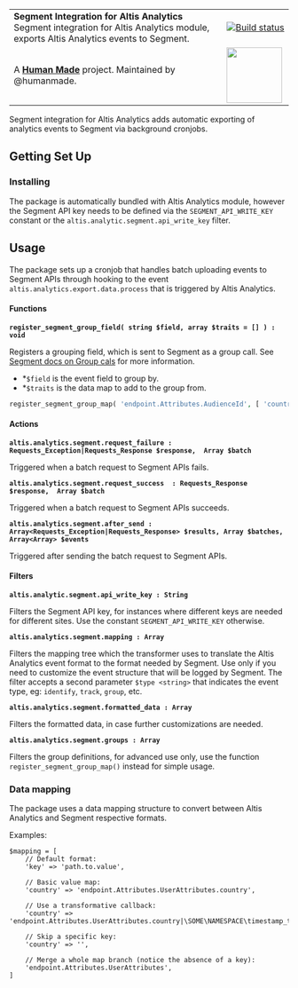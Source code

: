 <table width="100%">
	<tr>
		<td align="left" width="70%">
			<strong>Segment Integration for Altis Analytics</strong><br />
			Segment integration for Altis Analytics module, exports Altis Analytics events to Segment.
		</td>
		<td align="right" width="20%">
			<a href="https://travis-ci.com/humanmade/S3-Uploads">
				<img src="https://travis-ci.com/humanmade/S3-Uploads.svg?branch=master" alt="Build status">
			</a>
		</td>
	</tr>
	<tr>
		<td>
			A <strong><a href="https://hmn.md/">Human Made</a></strong> project. Maintained by @humanmade.
		</td>
		<td align="center">
			<img src="https://hmn.md/content/themes/hmnmd/assets/images/hm-logo.svg" width="100" />
		</td>
	</tr>
</table>

Segment integration for Altis Analytics adds automatic exporting of analytics events to Segment via background cronjobs.

## Getting Set Up

### Installing

The package is automatically bundled with Altis Analytics module, however the Segment API key needs to be defined via the `SEGMENT_API_WRITE_KEY` constant or the `altis.analytic.segment.api_write_key` filter.

## Usage

The package sets up a cronjob that handles batch uploading events to Segment APIs through hooking to the event `altis.analytics.export.data.process` that is triggered by Altis Analytics.

#### Functions

**`register_segment_group_field( string $field, array $traits = [] ) : void`**

Registers a grouping field, which is sent to Segment as a group call. See [Segment docs on Group cals](https://segment.com/docs/connections/sources/catalog/libraries/server/http-api/#group) for more information.

- *`$field` is the event field to group by.
- *`$traits` is the data map to add to the group from.

```php
register_segment_group_map( 'endpoint.Attributes.AudienceId', [ 'country' => 'endpoint.Attributes.UserAttributes.country' ] )
```

#### Actions

**`altis.analytics.segment.request_failure : Requests_Exception|Requests_Response $response,  Array $batch`**

Triggered when a batch request to Segment APIs fails.

**`altis.analytics.segment.request_success  : Requests_Response $response,  Array $batch`**

Triggered when a batch request to Segment APIs succeeds.

**`altis.analytics.segment.after_send : Array<Requests_Exception|Requests_Response> $results, Array $batches, Array<Array> $events`**

Triggered after sending the batch request to Segment APIs.

#### Filters

**`altis.analytic.segment.api_write_key : String`**

Filters the Segment API key, for instances where different keys are needed for different sites. Use the constant `SEGMENT_API_WRITE_KEY` otherwise.

**`altis.analytics.segment.mapping : Array`**

Filters the mapping tree which the transformer uses to translate the Altis Analytics event format to the format needed by Segment. Use only if you need to customize the event structure that will be logged by Segment. The filter accepts a second parameter `$type <string>` that indicates the event type, eg: `identify`, `track`, `group`, etc.

**`altis.analytics.segment.formatted_data : Array`**

Filters the formatted data, in case further customizations are needed.

**`altis.analytics.segment.groups : Array`**

Filters the group definitions, for advanced use only, use the function `register_segment_group_map()` instead for simple usage.

### Data mapping

The package uses a data mapping structure to convert between Altis Analytics and Segment respective formats.

Examples:

```
$mapping = [
    // Default format:
    'key' => 'path.to.value',

    // Basic value map:
    'country' => 'endpoint.Attributes.UserAttributes.country',

    // Use a transformative callback:
    'country' => 'endpoint.Attributes.UserAttributes.country|\SOME\NAMESPACE\timestamp_to_string',

    // Skip a specific key:
    'country' => '',

    // Merge a whole map branch (notice the absence of a key):
    'endpoint.Attributes.UserAttributes',
]
```

